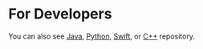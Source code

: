 For Developers
============
You can also see [Java](https://github.com/starlangsoftware/WordToVec), [Python](https://github.com/starlangsoftware/WordToVec-Py), [Swift](https://github.com/starlangsoftware/WordToVec-Swift), or [C++](https://github.com/starlangsoftware/WordToVec-CPP) repository.
